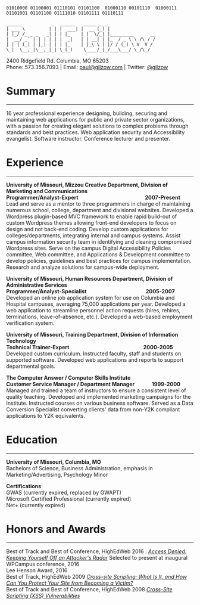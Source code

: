 ```
01010000 01100001 01110101 01101100  01000110 00101110  01000111 01101001 01101100 01111010 01101111 01110111
```

```
______           _  ______   _____ _ _                  
| ___ \         | | |  ___| |  __ (_) |                 
| |_/ /_ _ _   _| | | |_    | |  \/_| |_________      __
|  __/ _` | | | | | |  _|   | | __| | |_  / _ \ \ /\ / /
| | | (_| | |_| | | | |_    | |_\ \ | |/ / (_) \ V  V / 
\_|  \__,_|\__,_|_| \_(_)    \____/_|_/___\___/ \_/\_/  

```
2400 Ridgefield Rd. Columbia, MO 65203  
Phone: 573.356.7093 | Email: paul@gilzow.com | Twitter: [@gilzow](https://twitter.com/gilzow)

# Summary
---
16 year professional experience designing, building, securing and maintaining web applications for public and private sector organizations, with a passion for creating elegant solutions to complex problems through standards and best practices.  Web application security and Accessibility evangelist. Software instructor. Conference lecturer and presenter.

# Experience
---
**University of Missouri, Mizzou Creative Department, Division of Marketing and Communications  
Programmer/Analyst-Expert&nbsp;&nbsp;&nbsp;&nbsp;&nbsp;&nbsp;&nbsp;&nbsp;&nbsp;&nbsp;&nbsp;&nbsp;&nbsp;&nbsp;&nbsp;&nbsp;&nbsp;&nbsp;&nbsp;&nbsp;&nbsp;&nbsp;&nbsp;&nbsp;&nbsp;&nbsp;&nbsp;&nbsp;&nbsp;&nbsp;&nbsp;&nbsp;&nbsp;&nbsp;&nbsp;&nbsp;&nbsp;&nbsp;&nbsp;&nbsp;&nbsp;&nbsp;&nbsp;&nbsp;&nbsp;&nbsp;&nbsp;&nbsp;&nbsp;&nbsp;&nbsp;&nbsp;&nbsp;&nbsp;2007-Present**  
Lead and serve as a mentor to three programmers in charge of maintaining numerous school, college, department and divisional websites.  Developed a Wordpress plugin-based MVC framework to enable rapid build-out of custom Wordpress themes allowing front-end developers to focus on design and not back-end coding. Develop custom applications for colleges/departments, integrating internal and campus systems.  Assist campus information security team in identifying and cleaning compromised Wordpress sites.  Serve on the campus Digital Accessibility Policies committee, Web committee, and Applications & Development committee to develop policies, guidelines and best practices for campus implementation. Research and analyze solutions for campus-wide deployment.

**University of Missouri, Human Resources Department, Division of Administrative Services  
Programmer/Analyst-Specialist&nbsp;&nbsp;&nbsp;&nbsp;&nbsp;&nbsp;&nbsp;&nbsp;&nbsp;&nbsp;&nbsp;&nbsp;&nbsp;&nbsp;&nbsp;&nbsp;&nbsp;&nbsp;&nbsp;&nbsp;&nbsp;&nbsp;&nbsp;&nbsp;&nbsp;&nbsp;&nbsp;&nbsp;&nbsp;&nbsp;&nbsp;&nbsp;&nbsp;&nbsp;&nbsp;&nbsp;&nbsp;&nbsp;&nbsp;&nbsp;&nbsp;&nbsp;&nbsp;&nbsp;&nbsp;&nbsp;&nbsp;&nbsp;2005-2007**  
Developed an online job application system for use on Columbia and Hospital campuses, averaging 75,000 applications per year. Developed a web application to streamline personnel action requests (hires, rehires, terminations, leave-of-absence, etc.). Developed a web-based employment verification system. 

**University of Missouri, Training Department, Division of Information Technology  
Technical Trainer-Expert&nbsp;&nbsp;&nbsp;&nbsp;&nbsp;&nbsp;&nbsp;&nbsp;&nbsp;&nbsp;&nbsp;&nbsp;&nbsp;&nbsp;&nbsp;&nbsp;&nbsp;&nbsp;&nbsp;&nbsp;&nbsp;&nbsp;&nbsp;&nbsp;&nbsp;&nbsp;&nbsp;&nbsp;&nbsp;&nbsp;&nbsp;&nbsp;&nbsp;&nbsp;&nbsp;&nbsp;&nbsp;&nbsp;&nbsp;&nbsp;&nbsp;&nbsp;&nbsp;&nbsp;&nbsp;&nbsp;&nbsp;&nbsp;&nbsp;&nbsp;&nbsp;&nbsp;&nbsp;&nbsp;&nbsp;&nbsp;&nbsp;&nbsp;&nbsp;&nbsp;2000-2005**  
Developed custom curriculum. Instructed faculty, staff and students on supported software. Developed web applications and reports to support departmental goals.  

**The Computer Answer / Computer Skills Institute  
Customer Service Manager / Department Manager&nbsp;&nbsp;&nbsp;&nbsp;&nbsp;&nbsp;&nbsp;&nbsp;&nbsp;&nbsp;&nbsp;&nbsp;&nbsp;&nbsp;1999-2000**  
Managed and trained a team of instructors to ensure a consistent level of quality teaching. Developed and implemented marketing campaigns for the Institute. Instructed courses on various business software. Served as a Data Conversion Specialist converting clients' data from non-Y2K compliant applications to Y2K equivalents.

# Education
---
**University of Missouri, Columbia, MO**  
Bachelors of Science, Business Administration, emphasis in Marketing/Advertising, Psychology Minor

**Certifications**  
GWAS (currently expired, replaced by GWAPT)  
Microsoft Certified Professional (currently expired)  
Net+ (currently expired) 

# Honors and Awards
---
Best of Track and Best of Conference, HighEdWeb 2016 : [_Access Denied: Keeping Yourself Off an Attacker's Radar_](../../../access-denied/) 
Selected to present at inaugural WPCampus conference, 2016  
Lee Henson Award, 2016  
Best of Track, HighEdWeb 2009 [_Cross-site Scripting: What Is It, and How Can You Protect Your Site from Becoming a Victim?_](https://prezi.com/yfvaquiauf2p/cross-site-scripting-xss-vulnerabilities/)   
Best of Track and Best of Conference, HighEdWeb 2008 [_Cross-Site Scripting (XSS) Vulnerabilities_](http://2008.highedweb.org/presentations/TPR3.pptx) 
